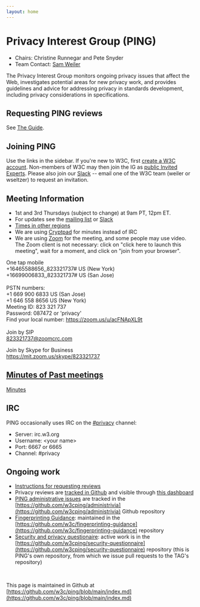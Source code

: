 ```yaml
---
layout: home
---
```


<h1 class="title">Privacy Interest Group (PING)</h1>

* Chairs: Christine Runnegar and Pete Snyder
* Team Contact: [Sam Weiler](https://www.w3.org/People#weiler)

The Privacy Interest Group monitors ongoing privacy issues that affect the Web, investigates potential areas for new privacy work, and provides guidelines and advice for addressing privacy in standards development, including privacy considerations in specifications.

## Requesting PING reviews

See [The Guide](https://www.w3.org/Guide/documentreview/#how_to_get_horizontal_review).

## Joining PING

Use the links in the sidebar.  If you're new to W3C, first [create a W3C account](http://cgi.w3.org/MemberAccess/AccessRequest).  Non-members of W3C may then join the IG as [public Invited Experts](http://www.w3.org/2004/08/invexp).  Please also join our [Slack](https://w3cping.slack.com/) -- email one of the W3C team (weiler or wseltzer) to request an invitation.

## Meeting Information

* 1st and 3rd Thursdays (subject to change) at 9am PT, 12pm ET. 
* For updates see the [mailing list](https://lists.w3.org/Archives/Public/public-privacy/) or [Slack](https://w3cping.slack.com/)
* [Times in other regions](https://www.timeanddate.com/worldclock/converter.html)
* We are using [Cryptpad](https://cryptpad.w3ctag.org/code/#/2/code/edit/4ht9YHtVS9AB4UBlh-oPvHej/) for minutes instead of IRC
* We are using [Zoom](https://mit.zoom.us/j/823321737?pwd=cUs5QlVNVXJvZmFnanZjdmJEQWI4Zz09) for the meeting, and some people may use video.  The Zoom client is not necessary: click on "click here to launch this meeting", wait for a moment, and click on "join from your browser".

One tap mobile<br>
+16465588656,,823321737# US (New York)<br>
+16699006833,,823321737# US (San Jose)<br>
<br> 
PSTN numbers:<br> 
        +1 669 900 6833 US (San Jose)<br> 
        +1 646 558 8656 US (New York)<br> 
Meeting ID: 823 321 737<br> 
Password: 087472 or 'privacy'<br> 
Find your local number: https://zoom.us/u/acFNApXL9t<br> 
<br> 
Join by SIP<br> 
823321737@zoomcrc.com<br> 

Join by Skype for Business<br> 
https://mit.zoom.us/skype/823321737<br> 

## [Minutes of Past meetings](https://www.w3.org/Privacy/IG/meetings.html)

[Minutes](https://www.w3.org/Privacy/IG/meetings.html)

## IRC
PING occasionally uses IRC on the [#privacy](http://irc.w3.org/?channels=privacy) channel:
* Server: irc.w3.org
* Username: &lt;your name&gt;
* Port: 6667 or 6665
* Channel: #privacy


## Ongoing work

* [Instructions for requesting reviews](https://www.w3.org/Guide/documentreview/#how_to_get_horizontal_review)
* Privacy reviews are [tracked in Github](https://github.com/w3cping/tracking-issues/issues) and visible through [this dashboard](https://w3c.github.io/horizontal-issue-tracker/?repo=w3cping/tracking-issues)
* [PING administrative issues](https://github.com/w3cping/administrivia/issues) are tracked in the [https://github.com/w3cping/administrivia](https://github.com/w3cping/administrivia) Github repository
* [Fingerprinting Guidance](https://w3c.github.io/fingerprinting-guidance/): maintained in the [https://github.com/w3c/fingerprinting-guidance](https://github.com/w3c/fingerprinting-guidance) repository
* [Security and privacy questionaire](https://w3ctag.github.io/security-questionnaire/): active work is in the [https://github.com/w3cping/security-questionnaire](https://github.com/w3cping/security-questionnaire) repository (this is PING's own repository, from which we issue pull requests to the TAG's repository)

<br>

This page is maintained in Github at [https://github.com/w3c/ping/blob/main/index.md](https://github.com/w3c/ping/blob/main/index.md)
